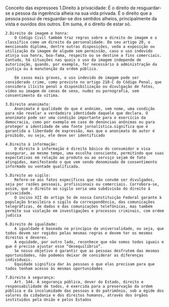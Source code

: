 Conceito das expressoes 
    1.Direito à privacidade:
        É o direito de resguardar-se a pessoa da ingerência alheia na sua vida privada. É o direito que a pessoa possui de resguardar-se dos sentidos alheios, principalmente da vista e ouvidos dos outros. Em suma, é o direito de estar só.

    2.Direito de imagem e honra:
        O Código Civil também traz regras sobre o direito de imagem e o classifica como um direito da personalidade. Em seu artigo 20, o mencionado diploma, dentre outras disposições, veda a exposição ou utilização da imagem de alguém sem permissão, caso o uso indevido atinja sua honra, boa-fama, respeito ou se destine a fins comerciais. Contudo, há situações nas quais o uso da imagem independe de autorização, quando, por exemplo, for necessário à administração da justiça ou à manutenção da ordem pública.

        Em casos mais graves, o uso indevido de imagem pode ser considerado crime, como previsto no artigo 218-C do Código Penal, que considera ilícito penal a disponibilização ou divulgação de fotos, vídeo ou imagem de cenas de sexo, nudez ou pornografia, sem consentimento da vítima.

    3.Direito anonimato:
        Anonimato é qualidade do que é anônimo, sem nome, uma condição para não revelar a verdadeira identidade daquele que declara. O anonimato pode ser uma condição importante para o exercício da democracia, como por exemplo em caso de denúncias anônimas ou para proteger a identidade de uma fonte jornalística.significa que é garantida a liberdade de expressão, mas que o anonimato do autor é proibido, ou seja, ele deve ser identificado

    4.Direito à informação:
        O direito à informação é direito básico do consumidor e visa assegurar, ao mesmo tempo, uma escolha consciente, permitindo que suas expectativas em relação ao produto ou ao serviço sejam de fato atingidas, manifestando o que vem sendo denominado de consentimento informado ou vontade qualificada.

    5.Direito ao sigilo:
        Refere-se aos fatos específicos que não convêm ser divulgados, seja por razões pessoais, profissionais ou comerciais. Corrobora-se, assim, que o direito ao sigilo seria uma subdivisão do direito à privacidade. 
        O inciso XII do artigo 5o de nossa Constituição Federal garante à população brasileira o sigilo da correspondência, das comunicações telegráficas, de dados e das comunicações telefônicas, mas também permite sua violação em investigações e processos criminais, com ordem judicia

    6.Direito de igualdade:
        A igualdade é baseada no princípio da universalidade, ou seja, que todos devem ser regidos pelas mesmas regras e devem ter os mesmos direitos e deveres.
        A equidade, por outro lado, reconhece que não somos todos iguais e que é preciso ajustar esse “desequilíbrio”.
        Se nosso objetivo é garantir que as pessoas desfrutem das mesmas oportunidades, não podemos deixar de considerar as diferenças individuais.
        Equidade significa dar às pessoas o que elas precisam para que todos tenham acesso às mesmas oportunidades

    7.Direito à segurança:
        Art. 144. A segurança pública, dever do Estado, direito e responsabilidade de todos, é exercida para a preservação da ordem pública e da incolumidade das pessoas e do patrimônio, sob a égide dos valores da cidadania e dos direitos humanos, através dos órgãos instituídos pela União e pelos Estados
